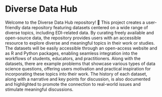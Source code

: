 # Diverse Data Hub

Welcome to the Diverse Data Hub repository! 👋 This project creates a user-friendly data repository featuring datasets centered on a wide range of diverse topics, including EDI-related data. By curating freely available and open-source data, the repository provides users with an accessible resource to explore diverse and meaningful topics in their work or studies. The datasets will be easily accessible through an open-access website and as R and Python packages, enabling seamless integration into the workflows of students, educators, and practitioners. Along with the datasets, there are example problems that showcase various types of data science questions, offering users motivation and practical inspiration for incorporating these topics into their work. The history of each dataset, along with a narrative and key points for discussion, is also documented and highlighted to promote the connection to real-world issues and stimulate meaningful discussions.



